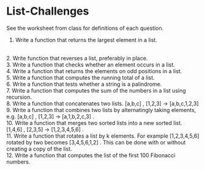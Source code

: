 # List-Challenges

See the worksheet from class for definitions of each question.

1.  Write a function that returns the largest element in a list.
<br>
2.  Write function that reverses a list, preferably in place.
<br>
3.  Write a function that checks whether an element occurs in a list.
<br>
4.  Write a function that returns the elements on odd positions in a list.
<br>
5.  Write a function that computes the running total of a list.
<br>
6.  Write a function that tests whether a string is a palindrome.
<br>
7.  Write a function that computes the sum of the numbers in a list using recursion.
<br>
8.  Write a function that concatenates two lists.  [a,b,c] ,  [1,2,3]  →  [a,b,c,1,2,3]
<br>
9.  Write a function that combines two lists by alternatingly taking elements, e.g.  [a,b,c] ,  [1,2,3]  →  [a,1,b,2,c,3] .
<br>
10.  Write a function that merges two sorted lists into a new sorted list. [1,4,6] , [2,3,5]  →  [1,2,3,4,5,6] .
<br>
11.  Write a function that rotates a list by  k  elements. For example  [1,2,3,4,5,6]  rotated by two becomes [3,4,5,6,1,2] . This can be done with or without creating a copy of the list.
<br>
12.  Write a function that computes the list of the first 100 Fibonacci numbers.
<br>
